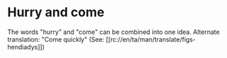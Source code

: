 # Hurry and come

The words "hurry" and "come" can be combined into one idea. Alternate translation: "Come quickly" (See: [[rc://en/ta/man/translate/figs-hendiadys]])

